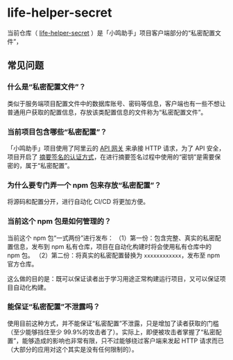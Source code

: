 # life-helper-secret

当前仓库（ [life-helper-secret](https://github.com/inlym/life-helper-secret) ）是「小鸣助手」项目客户端部分的“私密配置文件”，

## 常见问题

### 什么是“私密配置文件”？

类似于服务端项目配置文件中的数据库账号、密码等信息，客户端也有一些不想让普通用户获取的配置信息，存放该类配置信息的文件称为“私密配置文件”。

### 当前项目包含哪些“私密配置”？

「小鸣助手」项目使用了阿里云的 [API 网关](https://www.aliyun.com/product/apigateway?userCode=lzfqdh6g) 来承接 HTTP 请求，为了 API 安全，项目开启了 [摘要签名的认证方式](https://help.aliyun.com/document_detail/29475.html?userCode=lzfqdh6g)，在进行摘要签名过程中使用的“密钥”是需要保密的，属于“私密配置”。

### 为什么要专门弄一个 npm 包来存放“私密配置”？

将源码和配置分开，进行自动化 CI/CD 将更加方便。

### 当前这个 npm 包是如何管理的？

当前这个 npm 包“一式两份”进行发布：
（1）第一份：包含完整、真实的私密配置信息，发布到 npm 私有仓库，项目在自动化构建时将会使用私有仓库中的 npm 包。
（2）第二份：将真实的私密配置替换为 `xxxxxxxxxxxx`，发布至 npm 官方仓库。

这么做的目的是：既可以保证读者出于学习用途正常构建运行项目，又可以保证项目自动化构建。

### 能保证“私密配置”不泄露吗？

使用目前这种方式，并不能保证“私密配置”不泄露，只是增加了读者获取的门槛（至少能够挡住至少 99.9%的攻击者了）。实际上，即便被攻击者掌握了“私密配置”，能够造成的影响也非常有限，只不过能够绕过客户端来发起 HTTP 请求而已（大部分的应用对这个其实是没有任何限制的）。
